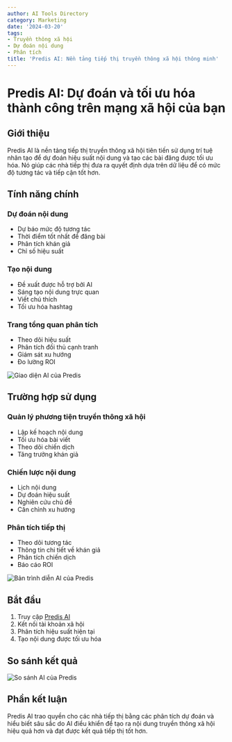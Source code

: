 ```yaml
---
author: AI Tools Directory
category: Marketing
date: '2024-03-20'
tags:
- Truyền thông xã hội
- Dự đoán nội dung
- Phân tích
title: 'Predis AI: Nền tảng tiếp thị truyền thông xã hội thông minh'
---
```


# Predis AI: Dự đoán và tối ưu hóa thành công trên mạng xã hội của bạn

## Giới thiệu

Predis AI là nền tảng tiếp thị truyền thông xã hội tiên tiến sử dụng trí tuệ nhân tạo để dự đoán hiệu suất nội dung và tạo các bài đăng được tối ưu hóa. Nó giúp các nhà tiếp thị đưa ra quyết định dựa trên dữ liệu để có mức độ tương tác và tiếp cận tốt hơn.

## Tính năng chính

### Dự đoán nội dung
- Dự báo mức độ tương tác
- Thời điểm tốt nhất để đăng bài
- Phân tích khán giả
- Chỉ số hiệu suất

### Tạo nội dung
- Đề xuất được hỗ trợ bởi AI
- Sáng tạo nội dung trực quan
- Viết chú thích
- Tối ưu hóa hashtag

### Trang tổng quan phân tích
- Theo dõi hiệu suất
- Phân tích đối thủ cạnh tranh
- Giám sát xu hướng
- Đo lường ROI

![Giao diện AI của Predis](/imgs/predisai/interface.jpg)

## Trường hợp sử dụng

### Quản lý phương tiện truyền thông xã hội
- Lập kế hoạch nội dung
- Tối ưu hóa bài viết
- Theo dõi chiến dịch
- Tăng trưởng khán giả

### Chiến lược nội dung
- Lịch nội dung
- Dự đoán hiệu suất
- Nghiên cứu chủ đề
- Căn chỉnh xu hướng

### Phân tích tiếp thị
- Theo dõi tương tác
- Thông tin chi tiết về khán giả
- Phân tích chiến dịch
- Báo cáo ROI

![Bản trình diễn AI của Predis](/imgs/predisai/demo.jpg)

## Bắt đầu

1. Truy cập [Predis AI](https://predis.ai)
2. Kết nối tài khoản xã hội
3. Phân tích hiệu suất hiện tại
4. Tạo nội dung được tối ưu hóa

## So sánh kết quả

![So sánh AI của Predis](/imgs/predisai/comparison.jpg)

## Phần kết luận

Predis AI trao quyền cho các nhà tiếp thị bằng các phân tích dự đoán và hiểu biết sâu sắc do AI điều khiển để tạo ra nội dung truyền thông xã hội hiệu quả hơn và đạt được kết quả tiếp thị tốt hơn.